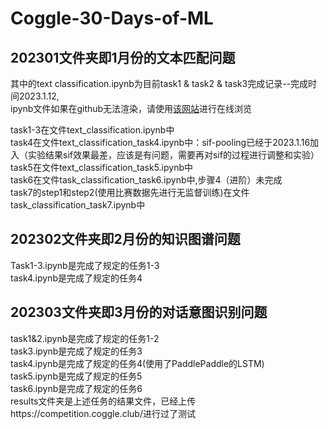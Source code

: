 # Coggle-30-Days-of-ML

## 202301文件夹即1月份的文本匹配问题

其中的text classification.ipynb为目前task1 & task2 & task3完成记录--完成时间2023.1.12,  
ipynb文件如果在github无法渲染，请使用[该网站](https://nbviewer.jupyter.org)进行在线浏览

task1-3在文件text_classification.ipynb中  
task4在文件text_classification_task4.ipynb中：sif-pooling已经于2023.1.16加入（实验结果sif效果最差，应该是有问题，需要再对sif的过程进行调整和实验）  
task5在文件text_classification_task5.ipynb中  
task6在文件task_classification_task6.ipynb中,步骤4（进阶）未完成  
task7的step1和step2(使用比赛数据先进行无监督训练)在文件task_classification_task7.ipynb中  

## 202302文件夹即2月份的知识图谱问题  
Task1-3.ipynb是完成了规定的任务1-3  
task4.ipynb是完成了规定的任务4  

## 202303文件夹即3月份的对话意图识别问题  
task1&2.ipynb是完成了规定的任务1-2  
task3.ipynb是完成了规定的任务3  
task4.ipynb是完成了规定的任务4(使用了PaddlePaddle的LSTM)  
task5.ipynb是完成了规定的任务5  
task6.ipynb是完成了规定的任务6  
results文件夹是上述任务的结果文件，已经上传https://competition.coggle.club/进行过了测试  

